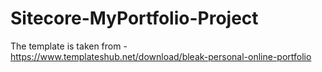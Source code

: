 # Sitecore-MyPortfolio-Project

The template is taken from - 
https://www.templateshub.net/download/bleak-personal-online-portfolio
